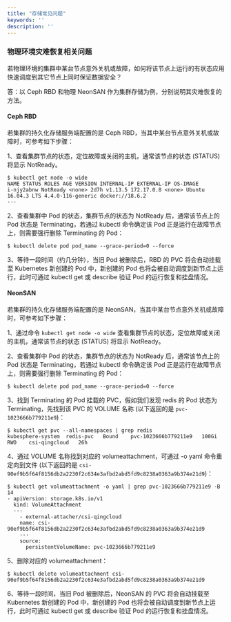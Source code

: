 ```yaml
---
title: "存储常见问题" 
keywords: ''
description: ''
---
```


### 物理环境灾难恢复相关问题

若物理环境的集群中某台节点意外关机或故障，如何将该节点上运行的有状态应用快速调度到其它节点上同时保证数据安全？

答：以 Ceph RBD 和物理 NeonSAN 作为集群存储为例，分别说明其灾难恢复的方法。

#### Ceph RBD

若集群的持久化存储服务端配置的是 Ceph RBD，当其中某台节点意外关机或故障时，可参考如下步骤：

1、查看集群节点的状态，定位故障或关闭的主机，通常该节点的状态 (STATUS) 将显示 NotReady。


```shell
$ kubectl get node -o wide
NAME STATUS ROLES AGE VERSION INTERNAL-IP EXTERNAL-IP OS-IMAGE
i-njy2abnw NotReady <none> 2d7h v1.13.5 172.17.0.8 <none> Ubuntu 16.04.3 LTS 4.4.0-116-generic docker://18.6.2
···
```

2、查看集群中 Pod 的状态，集群节点的状态为 NotReady 后，通常该节点上的 Pod 状态是 Terminating，若通过 kubectl 命令确定该 Pod 正是运行在故障节点上，则需要强行删除 Terminating 的 Pod：

```shell
$ kubectl delete pod pod_name --grace-period=0 --force
```

3、等待一段时间（约几分钟），当旧 Pod 被删除后，RBD 的 PVC 将会自动挂载至 Kubernetes 新创建的 Pod 中，新创建的 Pod 也将会被自动调度到新节点上运行，此时可通过 kubectl get 或 describe 验证 Pod 的运行恢复和挂盘情况。

#### NeonSAN

若集群的持久化存储服务端配置的是 NeonSAN，当其中某台节点意外关机或故障时，可参考如下步骤：

1、通过命令 `kubectl get node -o wide` 查看集群节点的状态，定位故障或关闭的主机，通常该节点的状态 (STATUS) 将显示 NotReady。

2、查看集群中 Pod 的状态，集群节点的状态为 NotReady 后，通常该节点上的 Pod 状态是 Terminating，若通过 kubectl 命令确定该 Pod 正是运行在故障节点上，则需要强行删除 Terminating 的 Pod：

```shell
$ kubectl delete pod pod_name --grace-period=0 --force
```

3、找到 Terminating 的 Pod 挂载的 PVC，假如我们发现 redis 的 Pod 状态为 Terminating，先找到该 PVC 的 VOLUME 名称 (以下返回的是 `pvc-1023666b779211e9`)：

```shell
$ kubectl get pvc --all-namespaces | grep redis
kubesphere-system  redis-pvc   Bound    pvc-1023666b779211e9   100Gi      RWO    csi-qingcloud   26h
```

4、通过 VOLUME 名称找到对应的 volumeattachment，可通过 -o yaml 命令重定向到文件 (以下返回的是 `csi-90ef9b5f64f8156db2a2230f2c634e3afbd2abd5fd9c8238a0363a9b374e21d9`)：

```
$ kubectl get volumeattachment -o yaml | grep pvc-1023666b779211e9 -B 14
- apiVersion: storage.k8s.io/v1
  kind: VolumeAttachment
  ···
    - external-attacher/csi-qingcloud
    name: csi-90ef9b5f64f8156db2a2230f2c634e3afbd2abd5fd9c8238a0363a9b374e21d9
    ···
    source:
      persistentVolumeName: pvc-1023666b779211e9
```

5、删除对应的 volumeattachment：

```shell
$ kubectl delete volumeattachment csi-90ef9b5f64f8156db2a2230f2c634e3afbd2abd5fd9c8238a0363a9b374e21d9
```

6、等待一段时间，当旧 Pod 被删除后，NeonSAN 的 PVC 将会自动挂载至 Kubernetes 新创建的 Pod 中，新创建的 Pod 也将会被自动调度到新节点上运行，此时可通过 kubectl get 或 describe 验证 Pod 的运行恢复和挂盘情况。